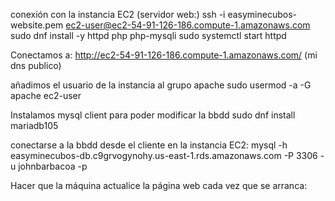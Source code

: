 conexión con la instancia EC2 (servidor web:)
ssh -i easyminecubos-website.pem ec2-user@ec2-54-91-126-186.compute-1.amazonaws.com
sudo dnf install -y httpd php php-mysqli
sudo systemctl start httpd

Conectamos a: http://ec2-54-91-126-186.compute-1.amazonaws.com/ (mi dns publico)

añadimos el usuario de la instancia al grupo apache
sudo usermod -a -G apache ec2-user

Instalamos mysql client para poder modificar la bbdd
sudo dnf install mariadb105

conectarse a la bbdd desde el cliente en la instancia EC2: mysql -h easyminecubos-db.c9grvogynohy.us-east-1.rds.amazonaws.com -P 3306 -u johnbarbacoa -p

Hacer que la máquina actualice la página web cada vez que se arranca: